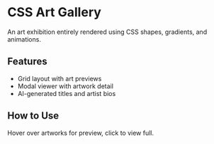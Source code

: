 # CSS Art Gallery

An art exhibition entirely rendered using CSS shapes, gradients, and animations.

## Features
- Grid layout with art previews
- Modal viewer with artwork detail
- AI-generated titles and artist bios

## How to Use
Hover over artworks for preview, click to view full.
